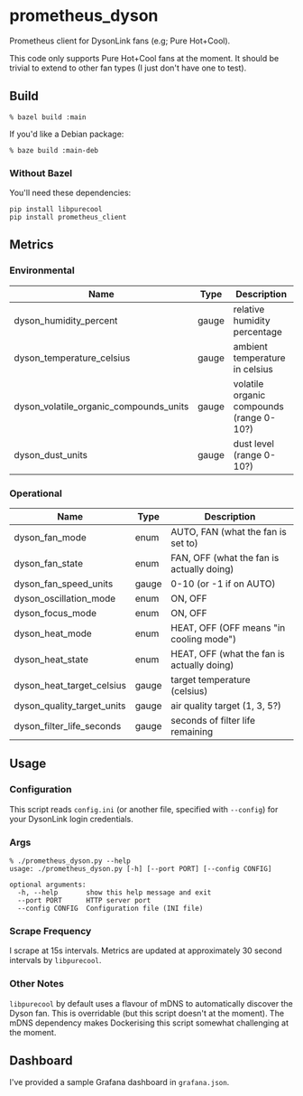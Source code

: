 # prometheus_dyson
Prometheus client for DysonLink fans (e.g; Pure Hot+Cool).

This code only supports Pure Hot+Cool fans at the moment. It should be trivial
to extend to other fan types (I just don't have one to test).

## Build

```
% bazel build :main
```

If you'd like a Debian package:
```
% baze build :main-deb
```

### Without Bazel

You'll need these dependencies:

```
pip install libpurecool
pip install prometheus_client
```

## Metrics

### Environmental

Name | Type | Description
---- | ---- | -----------
dyson_humidity_percent | gauge | relative humidity percentage
dyson_temperature_celsius | gauge | ambient temperature in celsius
dyson_volatile_organic_compounds_units | gauge | volatile organic compounds (range 0-10?)
dyson_dust_units | gauge | dust level (range 0-10?)

### Operational

Name | Type | Description
---- | ---- | -----------
dyson_fan_mode | enum | AUTO, FAN (what the fan is set to)
dyson_fan_state | enum | FAN, OFF (what the fan is actually doing)
dyson_fan_speed_units | gauge | 0-10 (or -1 if on AUTO)
dyson_oscillation_mode | enum | ON, OFF
dyson_focus_mode | enum | ON, OFF
dyson_heat_mode | enum | HEAT, OFF (OFF means "in cooling mode")
dyson_heat_state | enum | HEAT, OFF (what the fan is actually doing)
dyson_heat_target_celsius | gauge | target temperature (celsius)
dyson_quality_target_units | gauge | air quality target (1, 3, 5?)
dyson_filter_life_seconds | gauge | seconds of filter life remaining

## Usage

### Configuration

This script reads `config.ini` (or another file, specified with `--config`)
for your DysonLink login credentials.

### Args
```
% ./prometheus_dyson.py --help
usage: ./prometheus_dyson.py [-h] [--port PORT] [--config CONFIG]

optional arguments:
  -h, --help       show this help message and exit
  --port PORT      HTTP server port
  --config CONFIG  Configuration file (INI file)
```

### Scrape Frequency

I scrape at 15s intervals. Metrics are updated at approximately 30 second
intervals by `libpurecool`.

### Other Notes

`libpurecool` by default uses a flavour of mDNS to automatically discover
the Dyson fan. This is overridable (but this script doesn't at the moment).
The mDNS dependency makes Dockerising this script somewhat challenging at
the moment.

## Dashboard

I've provided a sample Grafana dashboard in `grafana.json`.
